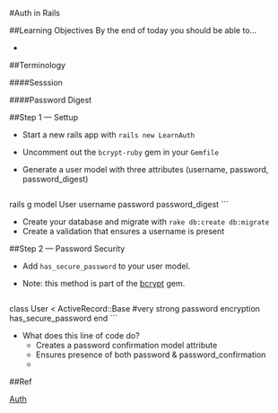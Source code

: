 #Auth in Rails

##Learning Objectives
By the end of today you should be able to...

* 

##Terminology

####Sesssion

####Password Digest



##Step 1 — Settup

* Start a new rails app with `rails new LearnAuth`
* Uncomment out the `bcrypt-ruby` gem in your `Gemfile`
* Generate a user model with three attributes (username, password, password_digest)

	```
rails g model User username password password_digest
	```
	
* Create your database and migrate with `rake db:create db:migrate`
* Create a validation that ensures a username is present

##Step 2 — Password Security

* Add `has_secure_password` to your user model.

* Note: this method is part of the [bcrypt](https://rubygems.org/gems/bcrypt-ruby) gem.

	```
class User < ActiveRecord::Base
	#very strong password encryption
  has_secure_password 
end
	```
	
* What does this line of code do?
	* Creates a password confirmation model attribute
	* Ensures presence of both password & password_confirmation
	* 


##Ref

[Auth](https://github.com/wdi-sf-fall/notes/tree/master/week_07_rails_continued/day_02_associations_and_auth/dusk_auth)